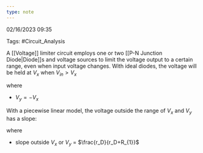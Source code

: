 ```yaml
---
type: note
---
```

02/16/2023 09:35

Tags: #Circuit_Analysis 

A [[Voltage]] limiter circuit employs one or two [[P-N Junction Diode|Diode]]s and voltage sources to limit the voltage output to a certain range, even when input voltage changes. With ideal diodes, the voltage will be held at $V_x$ when $V_{in}>V_x$


where
- $V_y=-V_x$

With a piecewise linear model, the voltage outside the range of $V_x$ and $V_y$ has a slope:


where 
- slope outside $V_x$ or $V_y$ = $\frac{r_D}{r_D+R_{1}}$ 